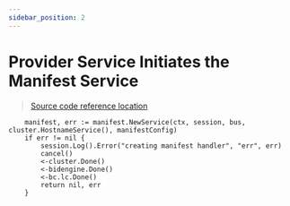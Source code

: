 ```yaml
---
sidebar_position: 2
---
```


# Provider Service Initiates the Manifest Service

> [Source code reference location](https://github.com/akash-network/provider/blob/e7aa0b5b81957a130f1dc584f335c6f9e41db6b1/service.go#L101)

```
	manifest, err := manifest.NewService(ctx, session, bus, cluster.HostnameService(), manifestConfig)
	if err != nil {
		session.Log().Error("creating manifest handler", "err", err)
		cancel()
		<-cluster.Done()
		<-bidengine.Done()
		<-bc.lc.Done()
		return nil, err
	}
```